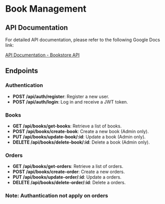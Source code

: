 # Book Management

## API Documentation

For detailed API documentation, please refer to the following Google Docs link:

[API Documentation - Bookstore API](https://docs.google.com/document/d/your-google-docs-link)

## Endpoints

### Authentication
- **POST /api/auth/register**: Register a new user.
- **POST /api/auth/login**: Log in and receive a JWT token.

### Books
- **GET /api/books/get-books**: Retrieve a list of books.
- **POST /api/books/create-book**: Create a new book (Admin only).
- **PUT /api/books/update-book/:id**: Update a book (Admin only).
- **DELETE /api/books/delete-book/:id**: Delete a book (Admin only).
  
### Orders
- **GET /api/books/get-orders**: Retrieve a list of orders.
- **POST /api/books/create-order**: Create a new orders.
- **PUT /api/books/update-order/:id**: Update a orders.
- **DELETE /api/books/delete-order/:id**: Delete a orders.


### Note: Authantication not apply on orders
